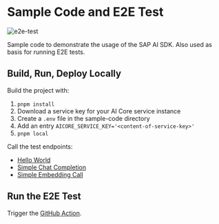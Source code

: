 # Sample Code and E2E Test

![e2e-test](https://github.com/SAP/ai-sdk-js/actions/workflows/e2e-test.yaml/badge.svg)

Sample code to demonstrate the usage of the SAP AI SDK.
Also used as basis for running E2E tests.

## Build, Run, Deploy Locally

Build the project with:

1. `pnpm install`
2. Download a service key for your AI Core service instance
3. Create a `.env` file in the sample-code directory
4. Add an entry `AICORE_SERVICE_KEY='<content-of-service-key>'`
5. `pnpm local`

Call the test endpoints:

- [Hello World](localhost:8080/)
- [Simple Chat Completion](localhost:8080/llm)
- [Simple Embedding Call](localhost:8080/embedding)

## Run the E2E Test

Trigger the [GitHub Action](https://github.com/SAP/ai-sdk-js/actions/workflows/e2e-test.yml).
